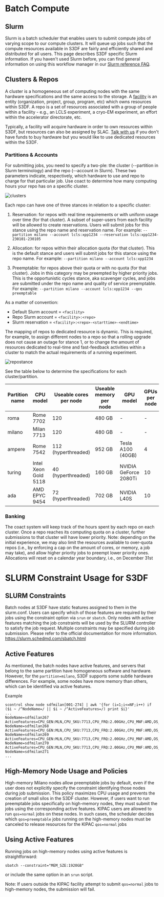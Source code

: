 # Batch Compute

## Slurm

Slurm is a batch scheduler that enables users to submit compute jobs
of varying scope to our compute clusters. It will queue up jobs such
that the compute resources available in S3DF are fairly and
efficiently shared and distributed for all users. This page describes
S3DF specific Slurm information. If you haven't used Slurm before, you
can find general information on using this workflow manager in our
[Slurm reference FAQ](reference.md#slurm-faq).

## Clusters & Repos

A cluster is a homogeneous set of computing nodes with the same
hardware specifications and the same access to the storage. A
[facility](contact-us.md#facpoc) is an entity (organization, project,
group, program, etc) which owns resources within S3DF. A repo is a set
of resources associated with a group of people within a facility -
e.g., an LCLS experiment, a cryo-EM experiment, an effort within the
accelerator directorate, etc.

Typically, a facility will acquire hardware in order to own resources
within S3DF, but resources can also be assigned by SLAC. [Talk with
us](contact-us.md) if you don't have funds to buy hardware but you
would like to use dedicated resources within the S3DF.

### Partitions & Accounts

For submitting jobs, you need to specify a two-ple: the cluster
(--partition in Slurm terminology) and the repo (--account in
Slurm). These two parameters indicate, respectively, which hardware to
use and repo to charge for that particular job. Use coact to determine
how many computing hours your repo has on a specific cluster.

![clusters](assets/s3df-slurm-clusters.png)

Each repo can have one of three stances in relation to a specific
cluster:

1. Reservation: for repos with real time requirements or with
  uniform usage over time (for that cluster). A subset of super-users
  from each facility will be allowed to create reservations. Users
  will submit jobs for this stance using the repo name and reservation
  name. For example:
  `--partition milano --account lcls:xpp1234 --reservation lcls:xpp1234-230101-230105`

2. Allocation: for repos within their allocation quota (for
  that cluster). This is the default stance and users will submit jobs
  for this stance using the repo name. For example:
  `--partition milano --account lcls:xpp1234`

3. Preemptable: for repos above their quota or with no quota (for
  that cluster). Jobs in this category may be preempted by higher
  priority jobs. This is the opportunistic cycles stance, aka
  scavenger cycles, and jobs are submitted under the repo name
  and quality of service preemptable. For example:
  `--partition milano --account lcls:xpp1234 --qos preemptable`

As a matter of convention:

- Default Slurm account = `<facility>`
- Repo Slurm account = `<facility>:<repo>`
- Slurm reservation = `<facility>:<repo>-<starttime>-<endtime>`


The mapping of repos to dedicated resource is dynamic. This is
required, for example, to assign different nodes to a repo so that a
rolling upgrade does not cause an outage for stance 1, or to change
the amount of resources dedicated to real-time and fast-feedback
activities within a cluster to match the actual requirements of a
running experiment.

![repostance](assets/s3df-slurm-repostance.png)



See the table below to determine the specifications for each
cluster/partition.

| Partition name | CPU model | Useable cores per node | Useable memory per node | GPU model | GPUs per node | Local scratch | Number of nodes |
| --- | --- | --- | --- | --- | --- | --- | --- |
| roma | Rome 7702 | 120 | 480 GB | - | - | 300 GB | 129 |
| milano | Milan 7713 | 120 | 480 GB | - | - | 6 TB | 193 |
| ampere | Rome 7542 | 112 (hyperthreaded) | 952 GB | Tesla A100 (40GB) | 4 | 14 TB | 42 |
| turing | Intel Xeon Gold 5118 | 40 (hyperthreaded) | 160 GB | NVIDIA GeForce 2080Ti | 10 | 300 GB | 27 |
| ada | AMD EPYC 9454 | 72 (hyperthreaded) | 702 GB | NVIDIA L40S | 10 | 21 TB | 6 |

### Banking

The coact system will keep track of the hours spent by each repo on
each cluster. Once a repo reaches its computing quota on a cluster,
further submissions to that cluster will have lower priority. Note:
depending on the initial experience, we may also limit the resources
available to over-quota repos (i.e., by enforcing a cap on the amount
of cores, or memory, a job may take), and allow higher priority jobs
to preempt lower priority ones. Allocations will reset on a calendar
year boundary, i.e., on December 31st


# SLURM Constraint Usage for S3DF

## SLURM Constraints
Batch nodes at S3DF have static features assigned to them in the slurm.conf. Users can specify which of those features are required by their jobs using the constraint option via `srun` or `sbatch`. Only nodes with active features matching the job constraints will be used by the SLURM controller to satisfy the job request.
Multiple constraints may be specified during job submission. Please refer to the official documentation for more information. https://slurm.schedmd.com/sbatch.html

## Active Features

As mentioned, the batch nodes have active features, and servers that belong to the same partition have homogeneous software and hardware. However, for the `partition=milano`, S3DF supports some subtle hardware differences. For example, some nodes have more memory than others, which can be identified via active features.

Example
```
scontrol show node sdfmilan[001-274] | awk '{for (i=1;i<=NF;i++) if ($i ~ /^NodeName=/ || $i ~ /^ActiveFeatures=/) print $i}'
...
NodeName=sdfmilan267
ActiveFeatures=CPU_GEN:MLN,CPU_SKU:7713,CPU_FRQ:2.00GHz,CPU_MNF:AMD,OS_ID:RHEL,OS_VER:8.6,CrowdStrike_off,MEM_SZE:480GB
NodeName=sdfmilan268
ActiveFeatures=CPU_GEN:MLN,CPU_SKU:7713,CPU_FRQ:2.00GHz,CPU_MNF:AMD,OS_ID:RHEL,OS_VER:8.6,CrowdStrike_off,MEM_SZE:480GB
NodeName=sdfmilan269
ActiveFeatures=CPU_GEN:MLN,CPU_SKU:7713,CPU_FRQ:2.00GHz,CPU_MNF:AMD,OS_ID:RHEL,OS_VER:8.6,CrowdStrike_on,MEM_SZE:1920GB
NodeName=sdfmilan270
ActiveFeatures=CPU_GEN:MLN,CPU_SKU:7713,CPU_FRQ:2.00GHz,CPU_MNF:AMD,OS_ID:RHEL,OS_VER:8.6,CrowdStrike_on,MEM_SZE:1920GB
NodeName=sdfmilan271
...
```
## High-Memory Node Usage and Policies

High-memory Milano nodes allow preemptable jobs by default, even if the user does not explicitly specify the constraint identifying those nodes during job submission. This policy maximizes CPU usage and prevents the creation of small silos in the S3DF cluster.
However, if users want to run preemptable jobs specifically on high-memory nodes, they must submit the jobs using the corresponding active features.
KIPAC users are allowed to run `qos=normal` jobs on these nodes. In such cases, the scheduler decides which `qos=preemptable` jobs running on the high-memory nodes must be canceled to release resources for the KIPAC `qos=normal` jobs

## Using Active Features

Running jobs on high-memory nodes using active features is straightforward:
```
sbatch --constraint="MEM_SZE:1920GB"
```
or include the same option in an `srun` script.

Note: If users outside the KIPAC facility attempt to submit `qos=normal` jobs to high-memory nodes, the submission will fail.
